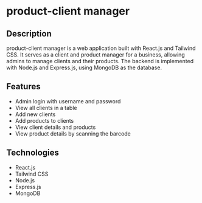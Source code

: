 # product-client manager

## Description

product-client manager is a web application built with React.js and Tailwind CSS. It serves as a client and product manager for a business, allowing admins to manage clients and their products. The backend is implemented with Node.js and Express.js, using MongoDB as the database.

## Features

- Admin login with username and password
- View all clients in a table
- Add new clients
- Add products to clients
- View client details and products
- View product details by scanning the barcode

## Technologies

- React.js
- Tailwind CSS
- Node.js
- Express.js
- MongoDB

